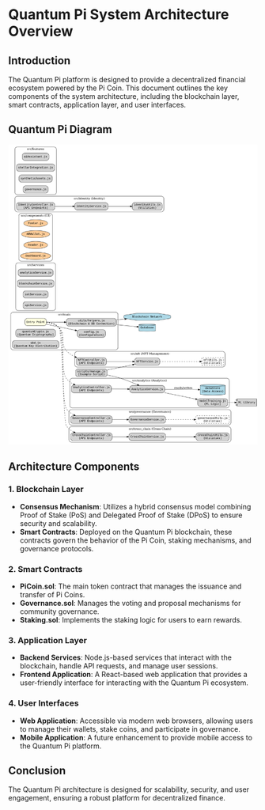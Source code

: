 # Quantum Pi System Architecture Overview

## Introduction
The Quantum Pi platform is designed to provide a decentralized financial ecosystem powered by the Pi Coin. This document outlines the key components of the system architecture, including the blockchain layer, smart contracts, application layer, and user interfaces.

## Quantum Pi Diagram

![Quantum Pi Diagram](Quantum-Pi.jpeg) 

## Architecture Components

### 1. Blockchain Layer
- **Consensus Mechanism**: Utilizes a hybrid consensus model combining Proof of Stake (PoS) and Delegated Proof of Stake (DPoS) to ensure security and scalability.
- **Smart Contracts**: Deployed on the Quantum Pi blockchain, these contracts govern the behavior of the Pi Coin, staking mechanisms, and governance protocols.

### 2. Smart Contracts
- **PiCoin.sol**: The main token contract that manages the issuance and transfer of Pi Coins.
- **Governance.sol**: Manages the voting and proposal mechanisms for community governance.
- **Staking.sol**: Implements the staking logic for users to earn rewards.

### 3. Application Layer
- **Backend Services**: Node.js-based services that interact with the blockchain, handle API requests, and manage user sessions.
- **Frontend Application**: A React-based web application that provides a user-friendly interface for interacting with the Quantum Pi ecosystem.

### 4. User Interfaces
- **Web Application**: Accessible via modern web browsers, allowing users to manage their wallets, stake coins, and participate in governance.
- **Mobile Application**: A future enhancement to provide mobile access to the Quantum Pi platform.

## Conclusion
The Quantum Pi architecture is designed for scalability, security, and user engagement, ensuring a robust platform for decentralized finance.
